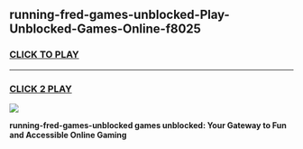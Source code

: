 
## running-fred-games-unblocked-Play-Unblocked-Games-Online-f8025
<h3>
<a href="https://premium76.site?title=running-fred-games-unblocked&ref=25A">CLICK TO PLAY</a></h3>
<hr>

<h3>
<a href="https://premium76.site?title=running-fred-games-unblocked&ref=25A">CLICK 2 PLAY</a>
  
</h3>

<a href="https://premium76.site?title=running-fred-games-unblocked&ref=25A"><img src="https://clearcache.store/games.png"></a>


**running-fred-games-unblocked games unblocked: Your Gateway to Fun and Accessible Online Gaming**
